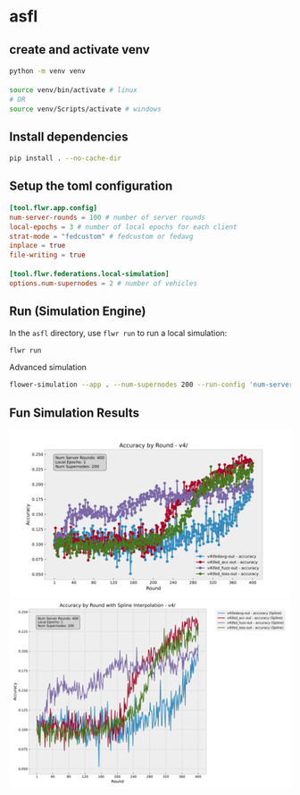 # asfl


## create and activate venv
```bash
python -m venv venv

source venv/bin/activate # linux
# OR 
source venv/Scripts/activate # windows
```

## Install dependencies

```bash
pip install . --no-cache-dir
```

## Setup the toml configuration

```toml
[tool.flwr.app.config]
num-server-rounds = 100 # number of server rounds
local-epochs = 3 # number of local epochs for each client
strat-mode = "fedcustom" # fedcustom or fedavg
inplace = true
file-writing = true

[tool.flwr.federations.local-simulation]
options.num-supernodes = 2 # number of vehicles
```



## Run (Simulation Engine)

In the `asfl` directory, use `flwr run` to run a local simulation:

```bash
flwr run
```

Advanced simulation

```bash
flower-simulation --app . --num-supernodes 200 --run-config 'num-server-rounds=400 strat-mode="fed_fuzz"'
```

## Fun Simulation Results

![screenshot](.github/Figure_1.svg)
![screenshot](.github/Figure_2.svg)

